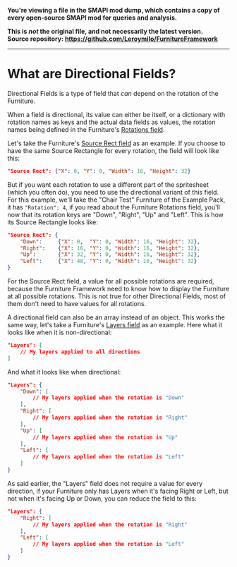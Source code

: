 **You're viewing a file in the SMAPI mod dump, which contains a copy of every open-source SMAPI mod
for queries and analysis.**

**This is _not_ the original file, and not necessarily the latest version.**  
**Source repository: https://github.com/Leroymilo/FurnitureFramework**

----

# What are Directional Fields?

Directional Fields is a type of field that *can* depend on the rotation of the Furniture.

When a field is directional, its value can either be itself, or a dictionary with rotation names as keys and the actual data fields as values, the rotation names being defined in the Furniture's [Rotations field](https://github.com/Leroymilo/FurnitureFramework/blob/main/doc/Furniture.md#rotations).

Let's take the Furniture's [Source Rect field](https://github.com/Leroymilo/FurnitureFramework/blob/main/doc/Furniture.md#source-rect) as an example. If you choose to have the same Source Rectangle for every rotation, the field will look like this:
```json
"Source Rect": {"X": 0, "Y": 0, "Width": 16, "Height": 32}
```
But if you want each rotation to use a different part of the spritesheet (which you often do), you need to use the directional variant of this field.  
For this example, we'll take the "Chair Test" Furniture of the Example Pack, it has `"Rotation": 4`, if you read about the Furniture Rotations field, you'll now that its rotation keys are "Down", "Right", "Up" and "Left". This is how its Source Rectangle looks like:
```json
"Source Rect": {
	"Down":		{"X": 0,  "Y": 0, "Width": 16, "Height": 32},
	"Right":	{"X": 16, "Y": 0, "Width": 16, "Height": 32},
	"Up":		{"X": 32, "Y": 0, "Width": 16, "Height": 32},
	"Left":		{"X": 48, "Y": 0, "Width": 16, "Height": 32}
}
```

For the Source Rect field, a value for all possible rotations are required, because the Furniture Framework need to know how to display the Furniture at all possible rotations. This is not true for other Directional Fields, most of them don't need to have values for all rotations.

A directional field can also be an array instead of an object. This works the same way, let's take a Furniture's [Layers field](https://github.com/Leroymilo/FurnitureFramework/blob/main/doc/Furniture.md#layers) as an example. Here what it looks like when it is non-directional:
```json
"Layers": [
	// My layers applied to all directions
]
```

And what it looks like when directional:
```json
"Layers": {
	"Down": [
		// My layers applied when the rotation is "Down"
	],
	"Right": [
		// My layers applied when the rotation is "Right"
	],
	"Up": [
		// My layers applied when the rotation is "Up"
	],
	"Left": [
		// My layers applied when the rotation is "Left"
	]
}
```

As said earlier, the "Layers" field does not require a value for every direction, if your Furniture only has Layers when it's facing Right or Left, but not when it's facing Up or Down, you can reduce the field to this:
```json
"Layers": {
	"Right": [
		// My layers applied when the rotation is "Right"
	],
	"Left": [
		// My layers applied when the rotation is "Left"
	]
}
```

